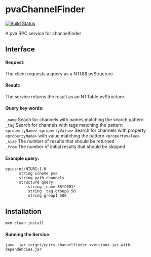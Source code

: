 # pvaChannelFinder
[![Build Status](https://travis-ci.org/ChannelFinder/pvaChannelFinder.svg?branch=master)](https://travis-ci.org/ChannelFinder/pvaChannelFinder)

A pva RPC service for channelfinder

Interface
----------

#### Request:  
The client requests a query as a NTURI pvStructure.

#### Result:  
The service returns the result as an NTTable pvStructure.

#### Query key words:

```_name``` Seach for channels with names matching the search pattern  
```_tag```  Search for channels with tags matching the pattern   
```<propertyName> <propertyValue>``` Search for channels with property ```<propertyName>``` with value matching the pattern ```<propertyValue>```    
```_size``` The number of results that should be returned  
```_from``` The number of initial results that should be skipped  


#### Example query:  
```
epics:nt/NTURI:1.0 
      string scheme pva 
      string path channels 
      structure query 
          string _name SR*C001* 
          string _tag group8_50 
          string group1 500 
```
Installation
------------

``` mvn clean install ```

#### Running the Service

``` java -jar target/epics-channelfinder-<version>-jar-with-dependencies.jar ```
